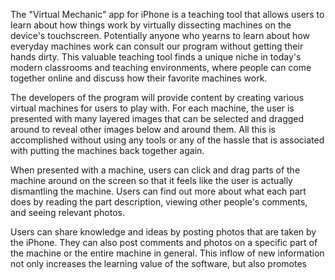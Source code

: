 The "Virtual Mechanic" app for iPhone is a teaching tool that allows users to learn about how things work by virtually dissecting machines on the device's touchscreen. Potentially anyone who yearns to learn about how everyday machines work can consult our program without getting their hands dirty. This valuable teaching tool finds a unique niche in today's modern classrooms and teaching environments, where people can come together online and discuss how their favorite machines work.

The developers of the program will provide content by creating various virtual machines for users to play with. For each machine, the user is presented with many layered images that can be selected and dragged around to reveal other images below and around them. All this is accomplished without using any tools or any of the hassle that is associated with putting the machines back together again.

When presented with a machine, users can click and drag parts of the machine around on the screen so that it feels like the user is actually dismantling the machine. Users can find out more about what each part does by reading the part description, viewing other people's comments, and seeing relevant photos.

Users can share knowledge and ideas by posting photos that are taken by the iPhone. They can also post comments and photos on a specific part of the machine or the entire machine in general. This inflow of new information not only increases the learning value of the software, but also promotes